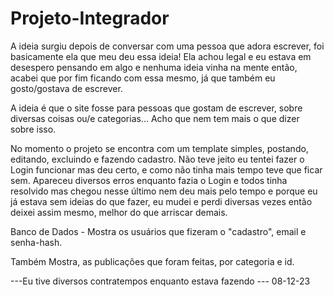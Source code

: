 # Projeto-Integrador

A ideia surgiu depois de conversar com uma pessoa que adora escrever, foi basicamente ela que meu deu essa ideia! 
Ela achou legal e eu estava em desespero pensando em algo e nenhuma ideia vinha na mente então, acabei que por fim
ficando com essa mesmo, já que também eu gosto/gostava de escrever.

A ideia é que o site fosse para pessoas que gostam de escrever, sobre diversas coisas ou/e categorias...
Acho que nem tem mais o que dizer sobre isso. 

No momento o projeto se encontra com um template simples, postando, editando, excluindo e fazendo cadastro. 
Não teve jeito eu tentei fazer o Login funcionar mas deu certo, e como não tinha mais tempo teve que ficar sem. 
Apareceu diversos erros enquanto fazia o Login e todos tinha resolvido mas chegou nesse último nem deu mais pelo
tempo e porque eu já estava sem ideias do que fazer, eu mudei e perdi diversas vezes então deixei assim mesmo, 
melhor do que arriscar demais. 

Banco de Dados - Mostra os usuários que fizeram o "cadastro", email e senha-hash. 

Também Mostra, as publicações que foram feitas, por categoria e id.

---Eu tive diversos contratempos enquanto estava fazendo --- 
                                                                                                     08-12-23
